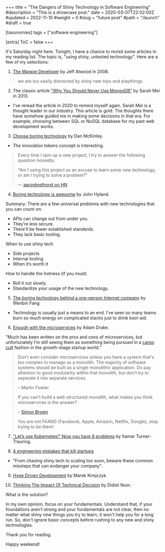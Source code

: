 +++
title = "The Dangers of Shiny Technology in Software Engineering"
#description = "This is a showcase post."
date = 2020-03-07T22:02:00Z
#updated = 2022-11-10
#weight = 0
#slug = "future post"
#path = "/launch"
#draft = true

[taxonomies]
tags = ["software engineering"]

[extra]
ToC = false
+++

It's Saturday night here. Tonight, I have a chance to revisit some articles in my reading list. The topic is, "using shiny, untested technology". Here are a few of my selections:

1. [The Magpie Developer](https://blog.codinghorror.com/the-magpie-developer/) by Jeff Atwood in 2008.

> we are too easily distracted by shiny new toys and playthings.

2. The classic article ["Why You Should Never Use MongoDB"](http://www.sarahmei.com/blog/2013/11/11/why-you-should-never-use-mongodb/) by Sarah Mei in 2013.
- I've reread the article in 2020 to remind myself again. Sarah Mei is a thought leader in our industry. This article is gold. The thoughts there have somehow guided me in making some decisions in that era. For example, choosing between SQL or NoSQL database for my past web development works.

3. [Choose boring technology](https://mcfunley.com/choose-boring-technology) by Dan McKinley.
- The innovation tokens concept is interesting.

> Every time I spin up a new project, I try to answer the following question honestly:
>
> "Am I using this project as an excuse to learn some new technology, or am I trying to solve a problem?"
>
> — [aaronbrethorst on HN](https://news.ycombinator.com/user?id=aaronbrethorst)

4. [Boring technology is awesome](https://blog.newrelic.com/culture/boring-technology-is-awesome/) by John Hyland.
  
Summary: There are a few universal problems with new technologies that you can count on:
- APIs can change out from under you.
- They’re less secure.
- There'll be fewer established standards.
- They lack basic tooling.

When to use shiny tech
- Side projects
- Internal tooling
- When it’s worth it

How to handle the hotness (if you must)
- Roll it out slowly.
- Standardize your usage of the new technology.

5. [The boring technology behind a one-person Internet company](https://www.listennotes.com/blog/the-boring-technology-behind-a-one-person-23/) by Wenbin Fang
- Technology is usually just a means to an end. I’ve seen so many teams burn so much energy on complicated stacks just to drink kool-aid.

6. [Enough with the microservices](https://adamdrake.com/enough-with-the-microservices.html) by Adam Drake.

"Much has been written on the pros and cons of microservices, but unfortunately I’m still seeing them as something being pursued in a [cargo cult](https://en.wikipedia.org/wiki/Cargo_cult) fashion in the growth-stage startup world."

> Don’t even consider microservices unless you have a system that's too complex to manage as a monolith. The majority of software systems should be built as a single monolithic application. Do pay attention to good modularity within that monolith, but don't try to separate it into separate services.
>
> – Martin Fowler

> If you can't build a well-structured monolith, what makes you think microservices is the answer?
>
> – [Simon Brown](https://twitter.com/simonbrown)

> You are not FAANG (Facebook, Apple, Amazon, Netflix, Google), stop trying to be them!

7. ["Let’s use Kubernetes!" Now you have 8 problems](https://pythonspeed.com/articles/dont-need-kubernetes/) by Itamar Turner-Trauring.

8. [4 engineering mistakes that kill startups](https://medium.com/@nemild/four-startup-engineering-killers-1fb5c498391d)
- "From chasing shiny tech to scaling too soon, beware these common missteps that can endanger your company".

9. [Hype Driven Development](https://blog.daftcode.pl/hype-driven-development-3469fc2e9b22) by Marek Kirejczyk.

10. [Thinking The Impact Of Technical Decision](https://ykode.id/software-engineering-wisdom-9fa1b27a826d) by Didiet Noor.

What is the solution?

In my own opinion, focus on your fundamentals. Understand that, if your foundations aren't strong and your fundamentals are not clear, then no matter what shiny new things you try to learn, it won't help you for a long run. So, don't ignore basic concepts before rushing to any new and shiny technologies.

Thank you for reading.

Happy weekend!
